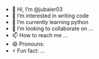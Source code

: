 - 👋 Hi, I’m @jubaier03
- 👀 I’m interested in writing code
- 🌱 I’m currently learning python
- 💞️ I’m looking to collaborate on ...
- 📫 How to reach me ...
- 😄 Pronouns: 
- ⚡ Fun fact: ...

<!---
jubaier03/jubaier03 is a ✨ special ✨ repository because its `README.md` (this file) appears on your GitHub profile.
You can click the Preview link to take a look at your changes.
--->
